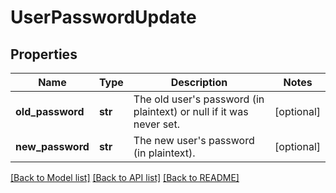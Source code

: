 # UserPasswordUpdate

## Properties
Name | Type | Description | Notes
------------ | ------------- | ------------- | -------------
**old_password** | **str** | The old user&#x27;s password (in plaintext) or null if it was never set. | [optional] 
**new_password** | **str** | The new user&#x27;s password (in plaintext). | [optional] 

[[Back to Model list]](../README.md#documentation-for-models) [[Back to API list]](../README.md#documentation-for-api-endpoints) [[Back to README]](../README.md)

